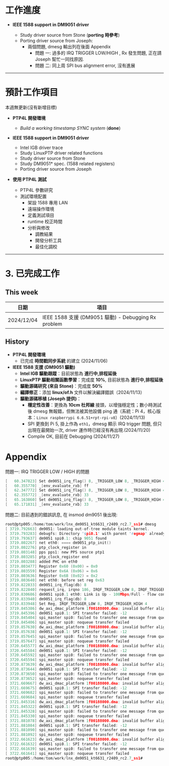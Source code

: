 # 工作進度

- **IEEE 1588 support in DM9051 driver**

    - Study driver source from Stone (**porting 時參考**)
    - Porting driver source from Joseph:
	    - 兩個問題, dmesg 輸出列在後面 Appendix
	        - 問題 一: 過多的 IRQ TRIGGER LOW/HIGH , Rx 發生問題, 正在請 Joseph 幫忙一同找原因.
	        - 問題 二: 同上周 SPI bus alignment error, 沒有進展
	
---

# 預計工作項目

本週無更新(沒有新增目標)

- **PTP4L 開發環境**
    - _Build a working timestamp SYNC system_ (**done**)

- **IEEE 1588 support in DM9051 driver**
    - Intel IGB driver trace
    - Study LinuxPTP driver related functions
    - Study driver source from Stone
    - Study DM9051* spec. (1588 related registers)
    - Porting driver source from Joseph
    
- **使用 PTP4L 測試**
    - PTP4L 參數研究
    - 測試環境配置
        - 架設 1588 專用 LAN
        - 遠端操作環境
        - 定義測試項目
        - runtime 校正時間
        - 分析與修改
            - 調教結果
            - 開發分析工具
            - 最佳化調校
---

# 3. 已完成工作
## This week

| 日期         | 項目                                              |
| ---------- | ----------------------------------------------- |
| 2024/12/04 | IEEE 1588 支援 (DM9051 驅動) - Debugging Rx problem |

## History

- **PTP4L 開發環境**
    - 已完成 **時間戳同步系統** 的建立 (2024/11/06)
- **IEEE 1588 支援 (DM9051 驅動)**
    - **Intel IGB 驅動跟蹤**：目前狀態為 **進行中,排程延後**
    - **LinuxPTP 驅動相關函數學習**：完成度 **10%**, 目前狀態為 **進行中,排程延後**
    - **驅動源碼研究 (來自 Stone)**：完成度 **50%**
    - **編譯修正**：添加 **linux/of.h** 文件以解決編譯錯誤（2024/11/13）
    - **驅動源碼移植 (Joseph 提供)**：
        - **穩定性改善**：更換為 **10cm 杜邦線** 接頭，以增強穩定性；數小時測試後 dmesg 無報錯，但無法被其他設備 ping 通（系統：Pi 4，核心版本：`Linux raspberrypi 6.6.51+rpt-rpi-v8`）(2024/11/13)
        - SPI 更換到 Pi 5, 掛上作為 `eth1`，dmesg 顯示 IRQ trigger 問題, 但只出現在最開始一次, driver 運作時已經沒有再出現.(2024/11/20)
        - Compile OK, 目前在 Debugging (2024/11/27)


# Appendix

問題一:
IRQ TRIGGER LOW / HIGH 的問題

```c
[   60.347823] Set dm9051_irq_flag() 8, _TRIGGER_LOW 8, _TRIGGER_HIGH 4 (restart)
[   60.355770] _[env_evaluate_rxb] ff
[   62.347772] Set dm9051_irq_flag() 8, _TRIGGER_LOW 8, _TRIGGER_HIGH 4 (restart)
[   62.355772] _[env_evaluate_rxb] 33
[   65.163860] Set dm9051_irq_flag() 8, _TRIGGER_LOW 8, _TRIGGER_HIGH 4 (restart)
[   65.171831] _[env_evaluate_rxb] 33
```

問題二:
目前遇到的錯誤訊息, 在 insmod  dm9051 後出現:

```c
root@ptp005:/home/tom/work/lnx_dm9051_kt6631_r2409_rc2.7_ss1# dmesg
[ 3719.792663] dm9051: loading out-of-tree module taints kernel.
[ 3719.793283] debugfs: Directory 'spi0.1' with parent 'regmap' already present!
[ 3719.793637] dm9051 spi0.1: chip 9051 found
[ 3719.802267] net eth0: ==== dm9051_ptp_init()
[ 3719.802276] ptp_clock_register in 
[ 3719.803148] pps pps1: new PPS source ptp1
[ 3719.803285] ptp_clock_register end 
[ 3719.803288] added PHC on eth0
[ 3719.803477] Register 0x60 (0x00) = 0x0 
[ 3719.803559] Register 0x6A (0x06) = 0x6 
[ 3719.803636] Register 0x6B (0x02) = 0x2 
[ 3719.803640] net eth0: before set reg 0x63
[ 3719.822833] dm9051_irq_flag(db) 8
[ 3719.822840] request_irq, irqno 186, IRQF_TRIGGER_LOW 8, IRQF_TRIGGER_HIGH 4
[ 3719.830686] dm9051 spi0.1 eth0: Link is Up - 100Mbps/Full - flow control rx/tx
[ 3719.833940] dm9051_irq_flag(db) 8
[ 3719.833948] Set Reg, IRQF_TRIGGER_LOW 8, IRQF_TRIGGER_HIGH 4
[ 3719.845386] dw_axi_dmac_platform 1f00188000.dma: invalid buffer alignment
[ 3719.845396] dm9051 spi0.1: SPI transfer failed: -12
[ 3719.845404] spi_master spi0: failed to transfer one message from queue
[ 3719.845406] spi_master spi0: noqueue transfer failed
[ 3719.857630] dw_axi_dmac_platform 1f00188000.dma: invalid buffer alignment
[ 3719.857638] dm9051 spi0.1: SPI transfer failed: -12
[ 3719.857645] spi_master spi0: failed to transfer one message from queue
[ 3719.857647] spi_master spi0: noqueue transfer failed
[ 3720.645577] dw_axi_dmac_platform 1f00188000.dma: invalid buffer alignment
[ 3720.645584] dm9051 spi0.1: SPI transfer failed: -12
[ 3720.645592] spi_master spi0: failed to transfer one message from queue
[ 3720.645594] spi_master spi0: noqueue transfer failed
[ 3720.873639] dw_axi_dmac_platform 1f00188000.dma: invalid buffer alignment
[ 3720.873644] dm9051 spi0.1: SPI transfer failed: -12
[ 3720.873650] spi_master spi0: failed to transfer one message from queue
[ 3720.873652] spi_master spi0: noqueue transfer failed
[ 3721.669667] dw_axi_dmac_platform 1f00188000.dma: invalid buffer alignment
[ 3721.669675] dm9051 spi0.1: SPI transfer failed: -12
[ 3721.669682] spi_master spi0: failed to transfer one message from queue
[ 3721.669684] spi_master spi0: noqueue transfer failed
[ 3721.845316] dw_axi_dmac_platform 1f00188000.dma: invalid buffer alignment
[ 3721.845322] dm9051 spi0.1: SPI transfer failed: -12
[ 3721.845328] spi_master spi0: failed to transfer one message from queue
[ 3721.845330] spi_master spi0: noqueue transfer failed
[ 3721.881078] dw_axi_dmac_platform 1f00188000.dma: invalid buffer alignment
[ 3721.881084] dm9051 spi0.1: SPI transfer failed: -12
[ 3721.881090] spi_master spi0: failed to transfer one message from queue
[ 3721.881092] spi_master spi0: noqueue transfer failed
[ 3722.661623] dw_axi_dmac_platform 1f00188000.dma: invalid buffer alignment
[ 3722.661632] dm9051 spi0.1: SPI transfer failed: -12
[ 3722.661639] spi_master spi0: failed to transfer one message from queue
[ 3722.661641] spi_master spi0: noqueue transfer failed
root@ptp005:/home/tom/work/lnx_dm9051_kt6631_r2409_rc2.7_ss1# 

```

